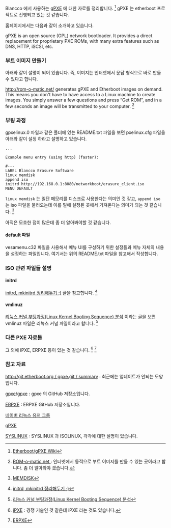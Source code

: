 Blancco 에서 사용하는 [gPXE](http://etherboot.org/wiki/index.php) 에 대한 자료를 정리합니다. [^etherboot] gPXE 는 etherboot 프로젝트로 진행되고 있는 것 같습니다.

홈페이지에서는 다음과 같이 소개하고 있습니다.

gPXE is an open source (GPL) network bootloader. It provides a direct replacement for proprietary PXE ROMs, with many extra features such as DNS, HTTP, iSCSI, etc.

### 부트 이미지 만들기

아래와 같이 설명이 되어 있습니다. 즉, 이미지는 인터넷에서 문답 형식으로 바로 만들 수 있다고 합니다.

<http://rom-o-matic.net/> generates gPXE and Etherboot images on demand. This means you don't have to have access to a Linux machine to create images. You simply answer a few questions and press “Get ROM”, and in a few seconds an image will be transmitted to your computer. [^rom-o-matic]

### 부팅 과정

gpxelinux.0 파일과 같은 폴더에 있는 README.txt 파일을 보면 pxelinux.cfg 파일을 아래와 같이 설정 하라고 설명하고 있습니다.

```
...

Example menu entry (using http) (faster):

#---
LABEL Blancco Erasure Software
linux memdisk
append iso
initrd http://192.168.0.1:8080/networkboot/erasure_client.iso
MENU DEFAULT
```

`linux memdisk` 는 일단 메모리를 디스크로 사용한다는 의미인 것 같고, `append iso` 는 iso 파일을 불러오는데 이를 밑에 설정된 곳에서 가져온다는 의미가 되는 것 같습니다. [^syslinux-memdisk] 

아직은 모호한 점이 많은데 좀 더 알아봐야할 것 같습니다. 

#### default 파일

vesamenu.c32 파일을 사용해서 메뉴 UI를 구성하기 위한 설정들과 메뉴 자체의 내용을 설정하는 파일입니다. 여기서는 위의 README.txt 파일을 참고해서 작성합니다.


### ISO 관련 파일들 설명

#### initrd

[initrd, mkinitrd 정리해두기 ;)](http://icecreamie.tistory.com/13) 글을 참고합니다. [^icecreamie-13]

#### vmlinuz

[리눅스 커널 부팅과정(Linux Kernel Booting Sequence) 분석](http://kkamagui.tistory.com/817) 이라는 글을 보면 vmlinuz 파일은 리눅스 커널 파일이라고 합니다. [^kkamagui-817]

### 다른 PXE 자료들

그 외에 iPXE, ERPXE 등이 있는 것 같습니다. [^ipxe] [^erpxe]

### 참고 자료 
[^etherboot]: [Etherboot/gPXE Wiki](http://etherboot.org/wiki/index.php)

[http://git.etherboot.org / gpxe.git / summary](http://git.etherboot.org/?p=gpxe.git) : 최근에는 업데이트가 안되는 모양입니다.

[^icecreamie-13]: [initrd, mkinitrd 정리해두기 ;)](http://icecreamie.tistory.com/13)

[^kkamagui-817]: [리눅스 커널 부팅과정(Linux Kernel Booting Sequence) 분석](http://kkamagui.tistory.com/817)

[^ipxe]: [iPXE](http://ipxe.org) : 경쟁 기술인 것 같은데 iPXE 라는 것도 있습니다.

[gpxe/gpxe](https://github.com/gpxe/gpxe) : gpxe 의 GitHub 저장소입니다.

[^erpxe]: [ERPXE](http://erpxe.net)

[ERPXE](https://github.com/ERPXE) : ERPXE GitHub 저장소입니다.

[^rom-o-matic]: [ROM-o-matic.net ](http://rom-o-matic.net) : 인터넷에서 동적으로 부트 이미지를 만들 수 있는 곳이라고 합니다. 좀 더 알아봐야 겠습니다.

[^syslinux-memdisk]: [MEMDISK](http://www.syslinux.org/wiki/index.php?title=MEMDISK)

[네이버 리눅스 유저 그룹](http://nlug.net)

[gPXE](https://en.wikipedia.org/wiki/GPXE)

[SYSLINUX](https://en.wikipedia.org/wiki/SYSLINUX) : SYSLINUX 과 ISOLINUX, 각각에 대한 설명이 있습니다.